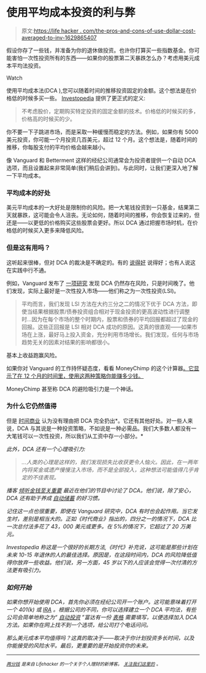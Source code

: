 # 使用平均成本投资的利与弊

> 原文:[https://life hacker . com/the-pros-and-cons-of-use-dollar-cost-averaged-to-inv-1629865407](https://lifehacker.com/the-pros-and-cons-of-using-dollar-cost-averaging-to-inv-1629865407)

假设你存了一些钱，并准备为你的退休做投资。也许你打算买一些指数基金。你可能害怕一次性投资所有的东西——如果你的股票第二天暴跌怎么办？考虑用美元成本平均法投资。

Watch

使用平均成本法(DCA ),您可以随着时间的推移投资固定的金额。这个想法是在价格低的时候多买一些。 [Investopedia](http://www.investopedia.com/terms/d/dollarcostaveraging.asp) 提供了更正式的定义:

> 不考虑股价，定期购买特定投资的固定金额的技术。价格低的时候买的多，价格高的时候买的少。

你不要一下子跳进市场，而是采取一种缓慢而稳定的方法。例如，如果你有 5000 美元投资，你可能一个月投资几百美元，超过 12 个月。这个想法是，随着时间的推移，你每股支付的平均价格会越来越小。

像 Vanguard 和 Betterment 这样的经纪公司通常会为投资者提供一个自动 DCA 选项，而且设置起来非常简单(我们稍后会讲到)。与此同时，让我们更深入地了解一下平均成本。

### 平均成本的好处

美元平均成本的一大好处是限制你的风险。把一大笔钱投资到一只基金，结果第二天就暴跌，这可能会令人沮丧。无论如何，随着时间的推移，你会恢复过来的，但还是——以更低的价格购买这些股票会更好。所以 DCA 通过把握市场时机，在价格低的时候买入更多来降低风险。

### 但是这有用吗？

这听起来很棒，但对 DCA 的裁决是不确定的。有的 [说得好](http://www.investopedia.com/articles/mutualfund/05/071305.asp) 说得好；也有人说这在实践中行不通。

例如，Vanguard 发布了 [一项研究](https://pressroom.vanguard.com/content/nonindexed/7.23.2012_Dollar-cost_Averaging.pdf) 发现 DCA 仍然存在风险，只是时间晚了。他们发现，实际上最好是一次性投入市场——他们称之为一次性投资(LSI)。

> 平均而言，我们发现 LSI 方法在大约三分之二的情况下优于 DCA 方法，即使当结果根据股票/债券投资组合相对于现金投资的更高波动性进行调整时...因为在每个市场的整个时期内，股票和债券的平均回报都超过了现金的回报。这些正回报是 LSI 相对 DCA 成功的原因。这真的很直观——如果市场在上涨，最好马上投入资金，充分利用市场增长。我们发现，任何与市场趋势无关的因素对结果的影响都很小。

基本上收益跑赢风险。

如果你对 Vanguard 的工作持怀疑态度，看看 MoneyChimp 的这个计算器[。它显示了在 12 个月的时间里，使用这两种策略你能赚多少钱。](http://www.moneychimp.com/features/dollar_cost.htm)

MoneyChimp 甚至称 DCA 的避险吸引力是一个神话。

### 为什么它仍然值得

但是 [时间商业](http://business.time.com/2012/11/15/is-dollar-cost-averaging-dumb/) 认为没有理由把 DCA 完全扔出*。它还有其他好处。对一些人来说，DCA 与其说是一种投资策略，不如说是一种必需品。我们大多数人都没有一大笔钱可以一次性投资，所以我们从工资中存一小部分。*

*此外，DCA 还有一个心理吸引力:*

> *...人类的心理是这样的，我们发现损失比收获更令人恼火。因此，在一两年内将奖金或遗产慢慢注入市场，而不是全部投入，这种想法可能值得几乎肯定的不佳表现。*

*播客 [倾听金钱至关重要](http://www.listenmoneymatters.com/dollar-cost-averaging/) 最近在他们的节目中讨论了 DCA。他们说，除了安心，DCA 还有助于养成 [自动储蓄](https://lifehacker.com/ramit-sethi-on-getting-rich-and-automating-your-money-5180515) 的好习惯。*

*记住这一点也很重要，即使在 Vanguard 研究中，DCA 有时也会起作用。当它发生时，差别是相当大的。正如《时代商业》指出的，四分之一的情况下，DCA 比一次总付法多花了 43，000 美元或更多。在 5%的情况下，它超过了 20 万美元。*

*Investopedia 称这是一个很好的长期方法,《时代》补充说，这可能是那些计划在未来 10-15 年退休的人的最佳选择。原因是，在这段时间内，DCA 的风险降低值得你放弃一些收益。他们说，另一方面，45 岁以下的人应该会觉得一次付清的方法更有吸引力。*

### *如何开始*

*如果你想开始使用 DCA，首先你必须在经纪公司开一个账户。这可能意味着打开一个 401(k) 或 [IRA](https://lifehacker.com/a-beginner-s-guide-to-opening-an-ira-1607498930) 。根据公司的不同，你可以选择建立一个 DCA 平均法，有些公司会简单地称之为“ [自动投资](https://personal.vanguard.com/us/whatweoffer/accountservices/savings) ”富达有一份 [表格](https://www.fidelity.com/bin-public/060_www_fidelity_com/documents/customer-service/annuities-FPRA-FRRA-dollar-cost-averaging.pdf) 需要填写，以便选择加入 DCA 方法。如果你在网上找不到一个选项，给公司打个电话问问。*

*那么美元成本平均值得吗？这真的取决于——取决于你计划投资多长时间，以及你能接受的风险水平。最后，更重要的是开始投资你的未来。*

* * *

*[*<small>两分钱</small>*](http://twocents.lifehacker.com/) *<small>是来自 Lifehacker 的一个关于个人理财的新博客。</small>* [*<small>关注我们这里的</small>*](https://twitter.com/TwoCentsLH) <small>*。*</small>*